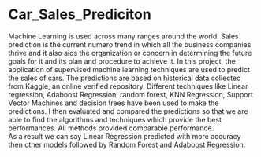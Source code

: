 # Car_Sales_Prediciton<br>
Machine Learning is used across many ranges around the world.
Sales prediction is the current numero trend in which all the business 
companies thrive and it also aids the organization or concern in determining 
the future goals for it and its plan and procedure to achieve it.
In this project, the application of supervised machine learning techniques are 
used to predict the sales of cars. The predictions are based on historical data 
collected from Kaggle, an online verified repository. Different techniques like 
Linear regression, Adaboost Regression, random forest, KNN Regression,
Support Vector Machines and decision trees have been used to make the 
predictions. I then evaluated and compared the predictions so that we are able 
to find the algorithms and techniques which provide the best performances. All
methods provided comparable performance.<br>
As a result we can say Linear Regression predicted with more accuracy then other models followed by Random Forest and Adaboost Regression.

